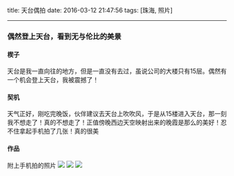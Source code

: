 title: 天台偶拍
date: 2016-03-12 21:47:56
tags: [珠海, 照片]

---
### 偶然登上天台，看到无与伦比的美景
#### 楔子
天台是我一直向往的地方，但是一直没有去过，虽说公司的大楼只有15层。偶然有一个机会登上天台，我被震撼了！

#### 契机
天气正好，刚吃完晚饭，伙伴建议去天台上吹吹风，于是从15楼进入天台，那一刻我不想走了！真的不想走了！正值傍晚西边天空映射出来的晚霞是那么的美好！忍不住拿起手机拍了几张！真的很美

#### 作品
附上手机拍的照片
![](http://cdn.sinacloud.net/austin-img/image/1.jpg)
![](http://cdn.sinacloud.net/austin-img/image/2.JPG)
![](http://cdn.sinacloud.net/austin-img/image/3.JPG)
